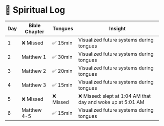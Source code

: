 # 🙏 Spiritual Log

| Day | Bible Chapter | Tongues   | Insight                                                     |
| --- | ------------- | --------- | ----------------------------------------------------------- |
| 1   | ❌ Missed     | ✅ 15min  | Visualized future systems during tongues                    |
| 2   | Matthew 1     | ✅ 30min  | Visualized future systems during tongues                    |
| 3   | Matthew 2     | ✅ 20min  | Visualized future systems during tongues                    |
| 4   | Matthew 3     | ✅ 15min  | Visualized future systems during tongues                    |
| 5   | ❌ Missed     | ❌ Missed | ❌ Missed: slept at 1:04 AM that day and woke up at 5:01 AM |
| 6   | Matthew 4-5   | ✅ 15min  | Visualized future systems during tongues                    |
